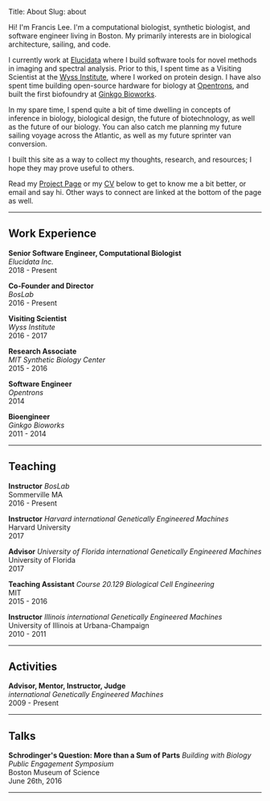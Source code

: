 Title: About
Slug: about

Hi! I'm Francis Lee. I'm a computational biologist, synthetic biologist, and software engineer living in Boston. My primarily interests are in biological architecture, sailing, and code.

I currently work at [Elucidata](http://www.elucidata.io/) where I build software tools for novel methods in imaging and spectral analysis. Prior to this, I spent time as a Visiting Scientist at the [Wyss Institute](https://wyss.harvard.edu/), where I worked on protein design. I have also spent time building open-source hardware for biology at [Opentrons](www.opentrons.com), and built the first biofoundry at [Ginkgo Bioworks](www.ginkgobioworks.com).

In my spare time, I spend quite a bit of time dwelling in concepts of inference in biology, biological design, the future of biotechnology, as well as the future of our biology. You can also catch me planning my future sailing voyage across the Atlantic, as well as my future sprinter van conversion.

I built this site as a way to collect my thoughts, research, and resources; I hope they may prove useful to others.

Read my [Project Page](https://www.francisglee.com/projects.html) or my [CV](#work-experience) below to get to know me a bit better, or email and say hi. Other ways to connect are linked at the bottom of the page as well.

---

## Work Experience

**Senior Software Engineer, Computational Biologist**  
_Elucidata Inc._  
2018 - Present

**Co-Founder and Director**  
_BosLab_  
2016 - Present

**Visiting Scientist**  
_Wyss Institute_  
2016 - 2017

**Research Associate**  
_MIT Synthetic Biology Center_  
2015 - 2016

**Software Engineer**  
_Opentrons_  
2014

**Bioengineer**  
_Ginkgo Bioworks_  
2011 - 2014

---

## Teaching

**Instructor**
_BosLab_  
Sommerville MA  
2016 - Present

**Instructor**
_Harvard international Genetically Engineered Machines_  
Harvard University  
2017

**Advisor**
_University of Florida international Genetically Engineered Machines_  
University of Florida  
2017

**Teaching Assistant**
_Course 20.129 Biological Cell Engineering_  
MIT  
2015 - 2016

**Instructor**
_Illinois international Genetically Engineered Machines_  
University of Illinois at Urbana-Champaign  
2010 - 2011

---

## Activities

**Advisor, Mentor, Instructor, Judge**  
_international Genetically Engineered Machines_  
2009 - Present

---

## Talks

**Schrodinger's Question: More than a Sum of Parts**
_Building with Biology Public Engagement Symposium_  
Boston Museum of Science  
June 26th, 2016

---
